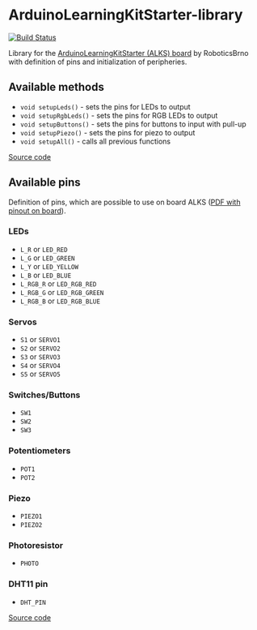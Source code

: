 # ArduinoLearningKitStarter-library

[![Build Status](https://travis-ci.org/RoboticsBrno/ArduinoLearningKitStarter-library.svg?branch=master)](https://travis-ci.org/RoboticsBrno/ArduinoLearningKitStarter-library)

Library for the [ArduinoLearningKitStarter (ALKS) board](https://github.com/RoboticsBrno/ArduinoLearningKitStarter/) by RoboticsBrno with definition of pins and initialization of peripheries.

## Available methods

- `void setupLeds()` - sets the pins for LEDs to output
- `void setupRgbLeds()` - sets the pins for RGB LEDs to output
- `void setupButtons()` - sets the pins for buttons to input with pull-up
- `void setupPiezo()` - sets the pins for piezo to output
- `void setupAll()` - calls all previous functions

[Source code](https://github.com/RoboticsBrno/ArduinoLearningKitStarter-library/blob/master/src/ALKS.cpp)

## Available pins
Definition of pins, which are possible to use on board ALKS ([PDF with pinout on board](https://github.com/RoboticsBrno/ArduinoLearningKitStarter/blob/master/docs/pinout.pdf)).

### LEDs
- `L_R` or `LED_RED`   
- `L_G` or `LED_GREEN`   
- `L_Y` or `LED_YELLOW` 
- `L_B` or `LED_BLUE` 
- `L_RGB_R` or `LED_RGB_RED`
- `L_RGB_G` or `LED_RGB_GREEN`
- `L_RGB_B` or `LED_RGB_BLUE`

### Servos
- `S1` or `SERVO1`
- `S2` or `SERVO2`
- `S3` or `SERVO3`
- `S4` or `SERVO4`
- `S5` or `SERVO5`

### Switches/Buttons
- `SW1`
- `SW2`
- `SW3`

### Potentiometers
- `POT1`
- `POT2`

### Piezo
- `PIEZO1`
- `PIEZO2`

### Photoresistor
- `PHOTO`

### DHT11 pin 
- `DHT_PIN`

[Source code](https://github.com/RoboticsBrno/ArduinoLearningKitStarter-library/blob/master/src/ALKS.h)
